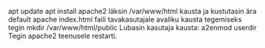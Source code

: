 apt update
apt install apache2
läksin /var/www/html kausta ja kustutasin ära default apache index.html faili
tavakasutajale avaliku kausta tegemiseks tegin mkdir /var/www/html/public
Lubasin kasutaja kausta:
a2enmod userdir 
Tegin apache2 teenusele restarti.
